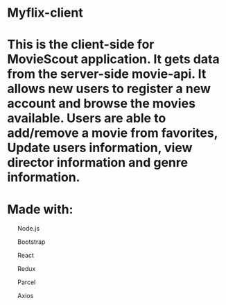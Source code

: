 <H1>Myflix-client<H1>

This is the client-side for MovieScout application. It gets data from the server-side movie-api. It allows new users to register a new account and browse the movies available. Users are able to add/remove a movie from favorites, Update users information, view director information and genre information.

<H1>Made with:</H1>
<ul>Node.js</ul>
<ul>Bootstrap</ul>
<ul>React</ul>
<ul>Redux</ul>
<ul>Parcel</ul>
<ul>Axios</ul>
